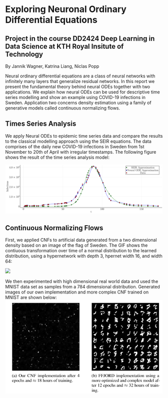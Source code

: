 # Exploring Neuronal Ordinary Differential Equations
## Project in the course DD2424 Deep Learning in Data Science at KTH Royal Insitute of Technology <br/>
By Jannik Wagner, Katrina Liang, Niclas Popp

Neural ordinary differential equations are a class of neural networks with infinitely many layers that generalize residual networks. In this report we present the fundamental theory behind neural ODEs together with two applications. We explain how neural ODEs can be used for descriptive time series modelling and show an example using COVID-19 infections in Sweden. Application two concerns density estimation using a family of generative models called continuous normalizing flows.

## Times Series Analysis

We apply Neural ODEs to epidemic time series data and compare the results to the classical modelling approach using the SEIR equations. The data comprises of the daily new COVID-19 infections in Sweden from 1st November to 20th of April with irregular timestamps. The following figure shows the result of the time series analysis model:

![](read/NeuralODE_realdata.png)

## Continuous Normalizing Flows

First, we applied CNFs to artificial data generated from a two dimensional density based on an image of the flag of Sweden. The GIF shows the contiuous transformation over time of a normal distribution to the learned distribution, using a hypernetwork with depth 3, hpernet width 16, and width 64:

![](CNF/results/cnf-viz-niter_1000_width64_hidden16cnf-viz-10000.gif)

We then experimented with high dimensional real world data and used the MNIST data set as samples from a 784 dimensional distribution. Generated images of our own implementation and more complex CNF trained on MNIST are shown below:
![](CNF/results/mnist.png)
